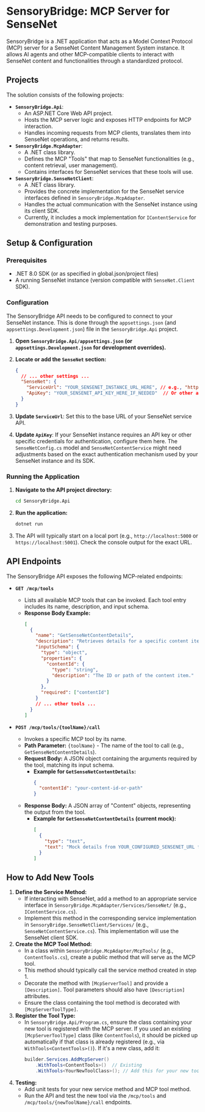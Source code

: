 # SensoryBridge: MCP Server for SenseNet

SensoryBridge is a .NET application that acts as a Model Context Protocol (MCP) server for a SenseNet Content Management System instance. It allows AI agents and other MCP-compatible clients to interact with SenseNet content and functionalities through a standardized protocol.

## Projects

The solution consists of the following projects:

*   **`SensoryBridge.Api`**:
    *   An ASP.NET Core Web API project.
    *   Hosts the MCP server logic and exposes HTTP endpoints for MCP interaction.
    *   Handles incoming requests from MCP clients, translates them into SenseNet operations, and returns results.
*   **`SensoryBridge.McpAdapter`**:
    *   A .NET class library.
    *   Defines the MCP "Tools" that map to SenseNet functionalities (e.g., content retrieval, user management).
    *   Contains interfaces for SenseNet services that these tools will use.
*   **`SensoryBridge.SenseNetClient`**:
    *   A .NET class library.
    *   Provides the concrete implementation for the SenseNet service interfaces defined in `SensoryBridge.McpAdapter`.
    *   Handles the actual communication with the SenseNet instance using its client SDK.
    *   Currently, it includes a mock implementation for `IContentService` for demonstration and testing purposes.

## Setup & Configuration

### Prerequisites

*   .NET 8.0 SDK (or as specified in global.json/project files)
*   A running SenseNet instance (version compatible with `SenseNet.Client` SDK).

### Configuration

The SensoryBridge API needs to be configured to connect to your SenseNet instance. This is done through the `appsettings.json` (and `appsettings.Development.json`) file in the `SensoryBridge.Api` project.

1.  **Open `SensoryBridge.Api/appsettings.json` (or `appsettings.Development.json` for development overrides).**
2.  **Locate or add the `SenseNet` section:**

    ```json
    {
      // ... other settings ...
      "SenseNet": {
        "ServiceUrl": "YOUR_SENSENET_INSTANCE_URL_HERE", // e.g., "https://my.sensenet.site/api/"
        "ApiKey": "YOUR_SENSENET_API_KEY_HERE_IF_NEEDED"  // Or other auth details
      }
    }
    ```

3.  **Update `ServiceUrl`**: Set this to the base URL of your SenseNet service API.
4.  **Update `ApiKey`**: If your SenseNet instance requires an API key or other specific credentials for authentication, configure them here. The `SenseNetConfig.cs` model and `SenseNetContentService` might need adjustments based on the exact authentication mechanism used by your SenseNet instance and its SDK.

### Running the Application

1.  **Navigate to the API project directory:**
    ```bash
    cd SensoryBridge.Api
    ```
2.  **Run the application:**
    ```bash
    dotnet run
    ```
3.  The API will typically start on a local port (e.g., `http://localhost:5000` or `https://localhost:5001`). Check the console output for the exact URL.

## API Endpoints

The SensoryBridge API exposes the following MCP-related endpoints:

*   **`GET /mcp/tools`**
    *   Lists all available MCP tools that can be invoked. Each tool entry includes its name, description, and input schema.
    *   **Response Body Example:**
        ```json
        [
          {
            "name": "GetSenseNetContentDetails",
            "description": "Retrieves details for a specific content item from SenseNet.",
            "inputSchema": {
              "type": "object",
              "properties": {
                "contentId": {
                  "type": "string",
                  "description": "The ID or path of the content item."
                }
              },
              "required": ["contentId"]
            }
            // ... other tools ...
          }
        ]
        ```

*   **`POST /mcp/tools/{toolName}/call`**
    *   Invokes a specific MCP tool by its name.
    *   **Path Parameter:** `{toolName}` - The name of the tool to call (e.g., `GetSenseNetContentDetails`).
    *   **Request Body:** A JSON object containing the arguments required by the tool, matching its input schema.
        *   **Example for `GetSenseNetContentDetails`:**
            ```json
            {
              "contentId": "your-content-id-or-path"
            }
            ```
    *   **Response Body:** A JSON array of "Content" objects, representing the output from the tool.
        *   **Example for `GetSenseNetContentDetails` (current mock):**
            ```json
            [
              {
                "type": "text",
                "text": "Mock details from YOUR_CONFIGURED_SENSENET_URL for content: your-content-id-or-path"
              }
            ]
            ```

## How to Add New Tools

1.  **Define the Service Method:**
    *   If interacting with SenseNet, add a method to an appropriate service interface in `SensoryBridge.McpAdapter/Services/SenseNet/` (e.g., `IContentService.cs`).
    *   Implement this method in the corresponding service implementation in `SensoryBridge.SenseNetClient/Services/` (e.g., `SenseNetContentService.cs`). This implementation will use the SenseNet client SDK.
2.  **Create the MCP Tool Method:**
    *   In a class within `SensoryBridge.McpAdapter/McpTools/` (e.g., `ContentTools.cs`), create a public method that will serve as the MCP tool.
    *   This method should typically call the service method created in step 1.
    *   Decorate the method with `[McpServerTool]` and provide a `[Description]`. Tool parameters should also have `[Description]` attributes.
    *   Ensure the class containing the tool method is decorated with `[McpServerToolType]`.
3.  **Register the Tool Type:**
    *   In `SensoryBridge.Api/Program.cs`, ensure the class containing your new tool is registered with the MCP server. If you used an existing `[McpServerToolType]` class (like `ContentTools`), it should be picked up automatically if that class is already registered (e.g., via `WithTools<ContentTools>()`). If it's a new class, add it:
        ```csharp
        builder.Services.AddMcpServer()
            .WithTools<ContentTools>()  // Existing
            .WithTools<YourNewToolClass>(); // Add this for your new tool class
        ```
4.  **Testing:**
    *   Add unit tests for your new service method and MCP tool method.
    *   Run the API and test the new tool via the `/mcp/tools` and `/mcp/tools/{newToolName}/call` endpoints.
```
